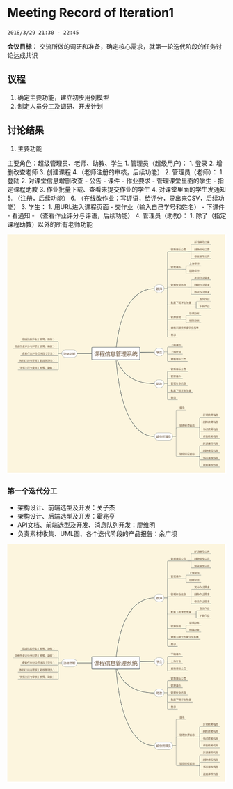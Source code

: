 # Meeting Record of Iteration1

`2018/3/29 21:30 - 22:45`

**会议目标：**
交流所做的调研和准备，确定核心需求，就第一轮迭代阶段的任务讨论达成共识

## 议程

1. 确定主要功能，建立初步用例模型
2. 制定人员分工及调研、开发计划


## 讨论结果

1. 主要功能

主要角色：超级管理员、老师、助教、学生
	1. 管理员（超级用户)：
		1. 登录
		2. 增删改查老师
		3. 创建课程
		4.（老师注册的审核，后续功能）
	2. 管理员（老师）：
		1. 登陆
		2. 对课堂信息增删改查
			- 公告
			- 课件
			- 作业要求
			- 管理课堂里面的学生
			- 指定课程助教
		3. 作业批量下载、查看未提交作业的学生
		4. 对课堂里面的学生发通知
		5. （注册，后续功能）
		6. （在线改作业：写评语，给评分，导出来CSV，后续功能）
	3. 学生：
		1. 用URL进入课程页面
			- 交作业（输入自己学号和姓名）
			- 下课件
			- 看通知
			- （查看作业评分与评语，后续功能）
	4. 管理员（助教）：
                1. 除了（指定课程助教）以外的所有老师功能


![第一次迭代会议by余广坝](function.png)
### 第一个迭代分工

- 架构设计、前端选型及开发：关子杰
- 架构设计、后端选型及开发：霍兆亨
- API文档、前端选型及开发、消息队列开发：廖维明
- 负责素材收集、UML图、各个迭代阶段的产品报告：余广坝



![第一次迭代会议by余广坝](function.png)


